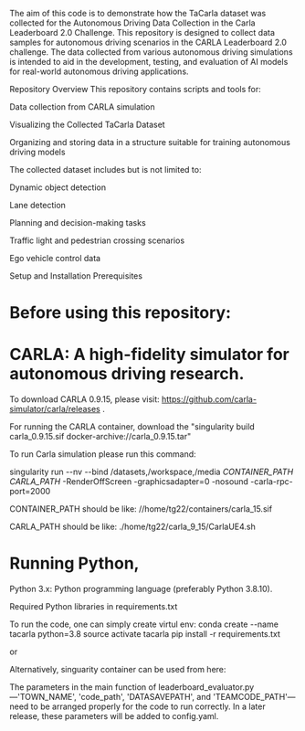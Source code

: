 The aim of this code is to demonstrate how the TaCarla dataset was collected for the Autonomous Driving Data Collection in the Carla Leaderboard 2.0 Challenge.
This repository is designed to collect data samples for autonomous driving scenarios in the CARLA Leaderboard 2.0 challenge. The data collected from various autonomous driving simulations is intended to aid in the development, testing, and evaluation of AI models for real-world autonomous driving applications.

Repository Overview
This repository contains scripts and tools for:

Data collection from CARLA simulation

Visualizing the Collected TaCarla Dataset

Organizing and storing data in a structure suitable for training autonomous driving models

The collected dataset includes but is not limited to:

Dynamic object detection

Lane detection

Planning and decision-making tasks

Traffic light and pedestrian crossing scenarios

Ego vehicle control data

Setup and Installation
Prerequisites
# Before using this repository:

# CARLA: A high-fidelity simulator for autonomous driving research. 

To download CARLA 0.9.15, please visit: https://github.com/carla-simulator/carla/releases . 

For running the CARLA container, download the "singularity build carla_0.9.15.sif docker-archive://carla_0.9.15.tar" 

To run Carla simulation please run this command: 

singularity run --nv --bind /datasets,/workspace,/media *CONTAINER_PATH* *CARLA_PATH* -RenderOffScreen -graphicsadapter=0 -nosound -carla-rpc-port=2000

CONTAINER_PATH should be like: //home/tg22/containers/carla_15.sif

CARLA_PATH should be like: ./home/tg22/carla_9_15/CarlaUE4.sh

# Running Python, 

Python 3.x: Python programming language (preferably Python 3.8.10).

Required Python libraries in requirements.txt

To run the code, one can simply create virtul env:
conda create --name tacarla python=3.8
source activate tacarla
pip install -r requirements.txt

or 

Alternatively, singuarity container can be used from here: 

The parameters in the main function of leaderboard_evaluator.py—'TOWN_NAME', 'code_path', 'DATASAVEPATH', and 'TEAMCODE_PATH'—need to be arranged properly for the code to run correctly. In a later release, these parameters will be added to config.yaml.
